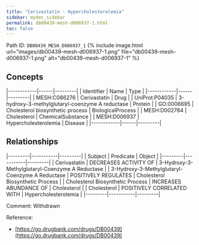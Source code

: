 ```yaml
---
title: "Cerivastatin - Hypercholesterolemia"
sidebar: mydoc_sidebar
permalink: db00439-mesh-d006937-1.html
toc: false 
---
```



Path ID: `DB00439_MESH_D006937_1`
{% include image.html url="images/db00439-mesh-d006937-1.png" file="db00439-mesh-d006937-1.png" alt="db00439-mesh-d006937-1" %}

## Concepts

|------------|------|---------|
| Identifier | Name | Type    |
|------------|------|---------|
| MESH:C086276 | Cerivastatin | Drug |
| UniProt:P04035 | 3-hydroxy-3-methylglutaryl-coenzyme A reductase | Protein |
| GO:0006695 | Cholesterol biosynthetic process | BiologicalProcess |
| MESH:D002784 | Cholesterol | ChemicalSubstance |
| MESH:D006937 | Hypercholesterolemia | Disease |
|------------|------|---------|

## Relationships

|---------|-----------|---------|
| Subject | Predicate | Object  |
|---------|-----------|---------|
| Cerivastatin | DECREASES ACTIVITY OF | 3-Hydroxy-3-Methylglutaryl-Coenzyme A Reductase |
| 3-Hydroxy-3-Methylglutaryl-Coenzyme A Reductase | POSITIVELY REGULATES | Cholesterol Biosynthetic Process |
| Cholesterol Biosynthetic Process | INCREASES ABUNDANCE OF | Cholesterol |
| Cholesterol | POSITIVELY CORRELATED WITH | Hypercholesterolemia |
|---------|-----------|---------|

Comment: Withdrawn

Reference: 
  - [https://go.drugbank.com/drugs/DB00439](https://go.drugbank.com/drugs/DB00439)
